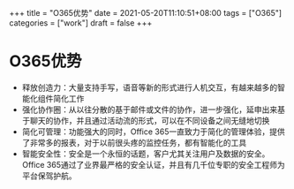 +++
title = "O365优势"
date = 2021-05-20T11:10:51+08:00
tags = ["O365"]
categories = ["work"]
draft = false
+++
# O365优势 
- 释放创造力：大量支持手写，语音等新的形式进行人机交互，有越来越多的智能化组件简化工作
- 强化协作圈：从以往分散的基于邮件或文件的协作，进一步强化，延申出来基于聊天的协作，并且通过活动流的形式，可以在不同设备之间无缝地切换
- 简化可管理：功能强大的同时，Office 365一直致力于简化的管理体验，提供了非常多的报表，对于以前很头疼的监控任务，都有智能化的工具
- 智能安全性：安全是一个永恒的话题，客户尤其关注用户及数据的安全。Office 365通过了业界最严格的安全认证，并且有几千位专职的安全工程师为平台保驾护航。